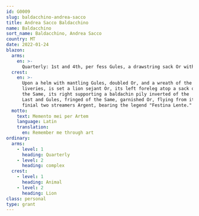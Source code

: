 ```yaml
---
id: G0009
slug: baldacchino-andrea-sacco
title: Andrea Sacco Baldacchino
name: Baldacchino
sort_name: Baldacchino, Andrea Sacco
country: MT
date: 2022-01-24
blazon:
  arms:
    en: >-
      Quarterly: 1st and 4th, per fess Gules, a drawstring sack Or with cords of the Same, and of the Last, barry of three of the First, each bar bearing a goutte Argent; 2nd and 3rd, Azure, issuing from the sinister side of the shield an arm in armour embowed Argent, with hand proper holding in pale a staff of the Second, supporting a baldachin pily inverted Or and Gules, fringed of the Last, garnished of the Third, with a pair of ribbons streaming from both sides of its finial; in base dexter, a mullet of six points, all of the Same.
  crest:
    en: >-
      Upon a helm with mantling Gules, doubled Or, and a wreath of the
      liveries, is set a lion sejant Or, its left foreleg atop a sack of
      the Same, its right supporting a baldachin pily inverted of the
      Last and Gules, fringed of the Same, garnished Or, flying from its
      finial two streamers Argent, bearing the legend "Festina Lente."
  motto:
    text: Memento mei per Artem
    language: Latin
    translation:
      en: Remember me through art
ordinary:
  arms:
    - level: 1 
      heading: Quarterly
    - level: 2
      heading: complex
  crest:
    - level: 1
      heading: Animal
    - level: 2
      heading: Lion
class: personal
type: grant
---
```

